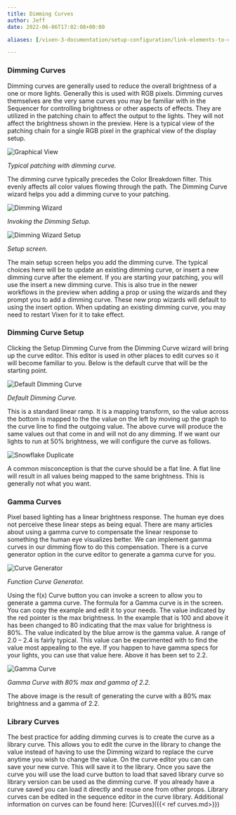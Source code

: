 ```yaml
---
title: Dimming Curves
author: Jeff
date: 2022-06-06T17:02:08+00:00

aliases: [/vixen-3-documentation/setup-configuration/link-elements-to-controllers/]

---
```

### Dimming Curves

Dimming curves are generally used to reduce the overall brightness of a one or more lights. Generally this is used with RGB pixels. Dimming curves themselves are the very same curves you may be familiar with in the Sequencer for controlling brightness or other aspects of effects. They are utilized in the patching chain to affect the output to the lights. They will not affect the brightness shown in the preview. Here is a typical view of the patching chain for a single RGB pixel in the graphical view of the display setup.

![Graphical View](/images/docs/usage/display-setup/display-patching/graphical-view.png)

*Typical patching with dimming curve.*

The dimming curve typically precedes the Color Breakdown filter. This evenly affects all color values flowing through the path. The Dimming Curve wizard helps you add a dimming curve to your patching. 

![Dimming Wizard](/images/docs/usage/display-setup/display-patching/DimmingWizard1.png)

*Invoking the Dimming Setup.*

![Dimming Wizard Setup](/images/docs/usage/display-setup/display-patching/DimmingWizard2.png)

*Setup screen.*

The main setup screen helps you add the dimming curve. The typical choices here will be to update an existing dimming curve, or insert a new dimming curve after the element. If you are starting your patching, you will use the insert a new dimming curve. This is also true in the newer workflows in the preview when adding a prop or using the wizards and they prompt you to add a dimming curve. These new prop wizards will default to using the insert option. When updating an existing dimming curve, you may need to restart Vixen for it to take effect.

### Dimming Curve Setup

Clicking the Setup Dimming Curve from the Dimming Curve wizard will bring up the curve editor. This editor is used in other places to edit curves so it will become familiar to you. Below is the default curve that will be the starting point.

![Default Dimming Curve](/images/docs/usage/display-setup/display-patching/DefaultDimmingCurve.png)

*Default Dimming Curve.*

This is a standard linear ramp. It is a mapping transform, so the value across the bottom is mapped to the the value on the left by moving up the graph to the curve line to find the outgoing value. The above curve will produce the same values out that come in and will not do any dimming. If we want our lights to run at 50% brightness, we will configure the curve as follows.

![Snowflake Duplicate](/images/docs/usage/display-setup/display-patching/50percentDim.png)

A common misconception is that the curve should be a flat line. A flat line will result in all values being mapped to the same brightness. This is generally not what you want. 

### Gamma Curves

Pixel based lighting has a linear brightness response. The human eye does not perceive these linear steps as being equal. There are many articles about using a gamma curve to compensate the linear response to something the human eye visualizes better. We can implement gamma curves in our dimming flow to do this compensation. There is a curve generator option in the curve editor to generate a gamma curve for you.

![Curve Generator](/images/docs/usage/display-setup/display-patching/FunctionGenerator.png)

*Function Curve Generator.*

Using the f(x) Curve button you can invoke a screen to allow you to generate a gamma curve. The formula for a Gamma curve is in the screen. You can copy the example and edit it to your needs. The value indicated by the red pointer is the max brightness. In the example that is 100 and above it has been changed to 80 indicating that the max value for brightness is 80%. The value indicated by the blue arrow is the gamma value. A range of 2.0 &#8211; 2.4 is fairly typical. This value can be experimented with to find the value most appealing to the eye. If you happen to have gamma specs for your lights, you can use that value here. Above it has been set to 2.2.

![Gamma Curve](/images/docs/usage/display-setup/display-patching/GammaCurve.png)

*Gamma Curve with 80% max and gamma of 2.2.*

The above image is the result of generating the curve with a 80% max brightness and a gamma of 2.2.

### Library Curves

The best practice for adding dimming curves is to create the curve as a library curve. This allows you to edit the curve in the library to change the value instead of having to use the Dimming wizard to replace the curve anytime you wish to change the value. On the curve editor you can can save your new curve. This will save it to the library. Once you save the curve you will use the load curve button to load that saved library curve so library version can be used as the dimming curve. If you already have a curve saved you can load it directly and reuse one from other props. Library curves can be edited in the sequence editor in the curve library. Additional information on curves can be found here: [Curves]({{< ref curves.md>}})
